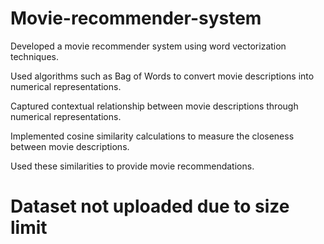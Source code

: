 # Movie-recommender-system
Developed a movie recommender system using word vectorization techniques.

Used algorithms such as Bag of Words to convert movie descriptions into numerical representations.

Captured contextual relationship between movie descriptions through numerical representations.

Implemented cosine similarity calculations to measure the closeness between movie descriptions.

Used these similarities to provide movie recommendations.

# Dataset not uploaded due to size limit
